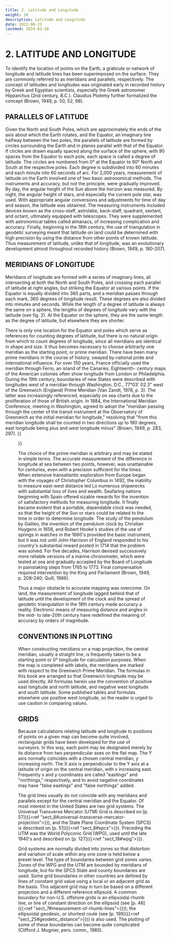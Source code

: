 ```yaml
---
title: 2. Latitude and Longitude
weight: 20
description: Latitude and Longitude
date: 2022-08-23
lastmod: 2024-03-10
---
```


# 2. LATITUDE AND LONGITUDE
To identify the location of points on the Earth, a graticule or network of longitude and latitude lines has been superimposed on the surface. They are commonly referred to as meridians and parallels, respectively. The concept of latitudes and longitudes was originated early in recorded history by Greek and Egyptian scientists, especially the Greek astronomer Hipparchus (2nd century, B.C.). Claudius Ptolemy further formalized the concept (Brown, 1949, p. 50, 52, 68).

## PARALLELS OF LATITUDE
Given the North and South Poles, which are approximately the ends of the axis about which the Earth rotates, and the Equator, an imaginary line halfway between the two poles, the parallels of latitude are formed by circles surrounding the Earth and in planes parallel with that of the Equator. If circles are drawn equally spaced along the surface of the sphere, with 90 spaces from the Equator to each pole, each space is called a degree of latitude. The circles are numbered from 0&deg; at the Equator to 90&deg; North and South at the respective poles. Each degree is subdivided into 60 minutes and each minute into 60 seconds of arc. For 2,000 years, measurement of latitude on the Earth involved one of two basic astronomical methods. The instruments and accuracy, but not the principle, were gradually improved. By day, the angular height of the Sun above the horizon was measured. By night, the angular height of stars, and especially the current pole star, was used. With appropriate angular conversions and adjustments for time of day and season, the latitude was obtained. The measuring instruments included devices known as the cross-staff, astrolabe, back-staff, quadrant, sextant, and octant, ultimately equipped with telescopes. They were supplemented with astronomical tables called almanacs, of increasing complication and accuracy. Finally, beginning in the 18th century, the use of triangulation in geodetic surveying meant that latitude on land could be determined with high precision by using the distance from other points of known latitude. Thus measurement of latitude, unlike that of longitude, was an evolutionary development almost throughout recorded history (Brown, 1949, p. 180-207).

## MERIDIANS OF LONGITUDE
Meridians of longitude are formed with a series of imaginary lines, all intersecting at both the North and South Poles, and crossing each parallel of latitude at right angles, but striking the Equator at various points. If the Equator is equally divided into 360 parts, and a meridian passes through each mark, 360 degrees of longitude result. These degrees are also divided into minutes and seconds. While the length of a degree of latitude is always the same on a sphere, the lengths of degrees of longitude vary with the latitude (see fig. 2). At the Equator on the sphere, they are the same length as the degree of latitude, but elsewhere they are shorter.

There is only one location for the Equator and poles which serve as references for counting degrees of latitude, but there is no natural origin from which to count degrees of longitude, since all meridians are identical in shape and size. It thus becomes necessary to choose arbitrarily one meridian as the starting point, or prime meridian. There have been many prime meridians in the course of history, swayed by national pride and international influence. For over 150 years, France officially used the meridian through Ferro, an island of the Canaries. Eighteenth- century maps of the American colonies often show longitude from London or Philadelphia. During the 19th century, boundaries of new States were described with longitudes west of a meridian through Washington, D.C., 77&deg;03' 02.3" west of the Greenwich (England) Prime Meridian (Van Zandt, 1976, p. 3). The latter was increasingly referenced, especially on sea charts due to the proliferation of those of British origin. In 1884, the International Meridian Conference, meeting in Washington, agreed to adopt the "meridian passing through the center of the transit instrument at the Observatory of Greenwich as the initial meridian for longitude," resolving that "from this meridian longitude shall be counted in two directions up to 180 degrees, east longitude being plus and west longitude minus" (Brown, 1949, p. 283, 297).
{{<figure src="../figure2.png" link="../figure2.png" caption="__FIGURE 2__.&mdash; Meridians and parallels on the sphere">}}

The choice of the prime meridian is arbitrary and may be stated in simple terms. The accurate measurement of the difference in longitude at sea between two points, however, was unattainable for centuries, even with a precision sufficient for the times. When extensive transatlantic exploration from Europe began with the voyages of Christopher Columbus in 1492, the inability to measure east-west distance led Lo numerous shipwrecks with substantial loss of lives and wealth. Seafaring nations beginning with Spain offered sizable rewards for the invention of satisfactory methods for measuring longitude. It finally became evident that a portable, dependable clock was needed, so that the height of the Sun or stars could be related to the time in order to determine longitude. The study of the pendulum by Galileo, the invention of the pendulum clock by Christian Huygens in 1656, and Robert Hooke's studies of the use of springs in watches in the 1660's provided the basic instrument, but it was not until John Harrison of England responded to his country's substantial reward posted in 1714 that the problem was solved. For five decades, Harrison devised successively more reliable versions of a marine chronometer, which were tested at sea and gradually accepted by the Board of Longitude in painstaking steps from 1765 to 1773. Final compensation required intervention by the King and Parliament (Brown, 1949, p. 208-240; Quill, 1966).

Thus a major obstacle to accurate mapping was overcome. On land, the measurement of longitude lagged behind that of latitude until the development of the clock and the spread of geodetic triangulation in the 18th century made accuracy a reality. Electronic means of measuring distance and angles in the mid- to late-20th century have redefined the meaning of accuracy by orders of magnitude.

## CONVENTIONS IN PLOTTING
When constructing meridians on a map projection, the central meridian, usually a straight line, is frequently taken to be a starting point or 0&deg; longitude for calculation purposes. When the map is completed with labels, the meridians are marked with respect to the Greenwich Prime Meridian. The formulas in this book are arranged so that Greenwich longitude may be used directly. All formulas herein use the convention of positive east longitude and north latitude, and negative west longitude and south latitude. Some published tables and formulas elsewhere use positive west longitude, so the reader is urged to use caution in comparing values.

## GRIDS
Because calculations relating latitude and longitude to positions of points on a given map can become quite involved, rectangular grids have been developed for the use of surveyors. In this way, each point may be designated merely by its distance from two perpendicular axes on the flat map. The Y axis normally coincides with a chosen central meridian, y increasing north. The X axis is perpendicular to the Y axis at a latitude of origin on the central meridian, with x increasing east. Frequently x and y coordinates are called "eastings" and "northings," respectively, and to avoid negative coordinates may have "false eastings" and "false northings" added.

The grid lines usually do not coincide with any meridians and parallels except for the central meridian and the Equator. Of most interest in the United States are two grid systems: The Universal Transverse Mercator (UTM) Grid is described on [p. 57]({{<ref "sect_8#universal-transverse-mercator-projection">}}), and the State Plane Coordinate System (SPCS) is described on [p. 51]({{<ref "sect_8#spcs">}}). Preceding the UTM was the World Polyconic Grid (WPG), used until the late 1940's and described on [p. 127]({{<ref "sect_18#wpg">}}).

Grid systems are normally divided into zones so that distortion and variation of scale within any one zone is held below a preset level. The type of boundaries between grid zones varies. Zones of the WPG and the UTM are bounded by meridians of longitude, but for the SPCS State and county boundaries are used. Some grid boundaries in other countries are defined by lines of constant grid value using a local or an adjacent grid as the basis. This adjacent grid may in turn be based on a different projection and a different reference ellipsoid. A common boundary for non-U.S. offshore grids is an ellipsoidal rhumb line, or line of constant direction on the ellipsoid (see [p. 46]({{<ref "sect_7#measurement-of-rhumb-lines">}})); the ellipsoidal geodesic, or shortest route (see [p. 199]({{<ref "sect_25#geodetic_distance">}})) is also used. The plotting of some of these boundaries can become quite complicated (Clifford J. Mugnier, pers. comm., 1985).
